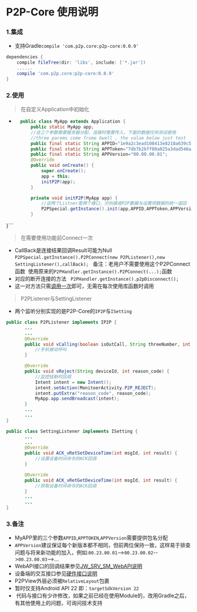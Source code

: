 # P2P-Core 使用说明
### 1.集成
* 支持Gradle`compile 'com.p2p.core:p2p-core:0.0.9'`
 
``` Groovy
dependencies {
    compile fileTree(dir: 'libs', include: ['*.jar'])
    ......
    compile 'com.p2p.core:p2p-core:0.0.9'
}
```  
### 2.使用  
> 在自定义Application中初始化  

* ```java
	public class MyApp extends Application {
    	public static MyApp app;
    	//这三个参数需要服务器分配，连接时需要传入，下面的数据仅供测试使用
    	//three parems come frome Gwell , the value below just test
    	public final static String APPID="1e9a2c3ead108413e8218a639c540e44";
    	public final static String APPToken="7db7b2bff80a025a3dad546a4d5a6c3ee545568d4e0ce9609c0585c71c287d08";
    	public final static String APPVersion="00.00.00.01";
    	@Override
    	public void onCreate() {
        	super.onCreate();
        	app = this;
        	initP2P(app);
    	}

        private void initP2P(MyApp app) {
        	//这两个Listner是两个接口，分别接收P2P数据与设置项数据的统一返回
        	P2PSpecial.getInstance().init(app,APPID,APPToken,APPVersion);
    	}
}```
 
> 在需要使用功能前Connect一次  

* CallBack是连接结果回调Result可能为Null  `P2PSpecial.getInstance().P2PConnect(new P2PListener(),new SettingListener(),callBack);`  
备注：老用户不需要使用这个P2PConnect函数  使用原来的`P2PHandler.getInstance().P2PConnect(...);`函数 
* 对应的断开连接的方法  
`P2PHandler.getInstance().p2pDisconnect();`  
* 这一对方法只需[调用一次]()即可，无需在每次使用库函数时调用
   
> P2PListener与SettingListener  

* 两个监听分别实现的是P2P-Core的`IP2P`与`ISetting`  

 ```java
public class P2PListener implements IP2P {
		...
		...
    	@Override
    	public void vCalling(boolean isOutCall, String threeNumber, int type) {
			//手机被动呼叫
    	}

    	@Override
    	public void vReject(String deviceId, int reason_code) {
    		//监控挂断时回调
        	Intent intent = new Intent();
        	intent.setAction(MonitoerActivity.P2P_REJECT);
        	intent.putExtra("reason_code", reason_code);
       		MyApp.app.sendBroadcast(intent);
    	}
    	...
		...
}
```  
 ```java
public class SettingListener implements ISetting {
		...
		...
    	@Override
    	public void ACK_vRetSetDeviceTime(int msgId, int result) {
			//设置设备时间命令的ACK回调
    	}

    	@Override
    	public void ACK_vRetGetDeviceTime(int msgId, int result) {
			//获取设备时间命令的ACK回调
    	}
    	...
		...
}
``` 
 
### 3.备注  
*  MyAPP里的三个参数`APPID`,`APPTOKEN`,`APPVersion`需要提供包名分配
*  `APPVersion`建议保证每个新版本都不相同，但前两位保持一致，这样易于排查问题与将来新功能的加入，例如:`00.23.00.01`-->`00.23.00.02`-->`00.23.00.03`-->...
*  WebAPI接口的回调结果参见[JW\_SRV\_SM_WebAPI说明]()
*  设备端的交互接口参见[硬件接口说明]()
*  P2PView外层必须被`RelativeLayout`包裹
*  暂时仅支持Android API 22 即：`targetSdkVersion 22`
*  代码与接口有少许修改，如果之前已经在使用Module的，改用Gradle之后，有其他使用上的问题，可询问技术支持
